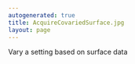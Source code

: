 ```yaml
---
autogenerated: true
title: AcquireCovariedSurface.jpg
layout: page
---
```


Vary a setting based on surface data
